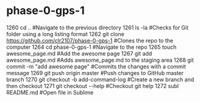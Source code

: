 # phase-0-gps-1
1260  cd ..
#Navigate to the previous directory
 1261  ls -la
#Checks for Git folder using a long listing format
 1262  git clone https://github.com/clr2107/phase-0-gps-1
#Clones the repo to the computer
 1264  cd phase-0-gps-1
#Navigate to the repo
 1265  touch awesome_page.md
#Add the awesome page
 1267  git add awesome_page.md
#Adds awesome_page.md to the staging area
 1268  git commit -m "add awesome page"
#Commits the changes with a commit message
 1269  git push origin master
#Push changes to GitHub master branch
 1270  git checkout -b add-command-log
#Create a new branch and then checkout
 1271  git checkout --help
#Checkout git help
 1272  subl README.md
#Open file in Sublime
